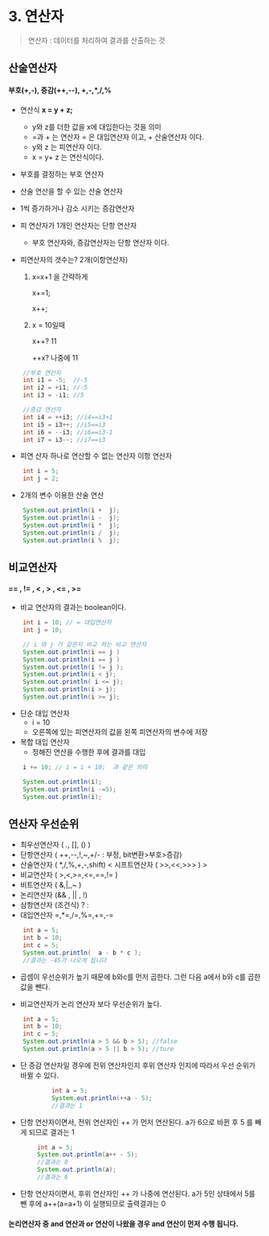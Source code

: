 # 3. 연산자

> 연산자 : 데이터를 처리하여 결과를 산출하는 것





## 산술연산자

#### 부호(+,-), 증감(++,--), +,-,*,/,%

- 연산식  **x = y + z;**

  - y와 z를 더한 값을 x에 대입한다는 것을 의미
  - =과 + 는 연산자 = 은 대입연산자 이고, + 산술연산자 이다.
  - y와 z 는 피연산자 이다.
  - x = y+ z 는 연산식이다.

- 부호를 결정하는 부호 연산자

- 산술 연산을 할 수 있는 산술 연산자

- 1씩 증가하거나 감소 시키는 증감연산자

- 피 연산자가 1개인 연산자는 단항 연산자

  - 부호 연산자와, 증감연산자는 단항 연산자 이다.

- 피연산자의 갯수는? 2개(이항연산자)

  1. x=x+1 을 간략하게

     x+=1;

     x++;

  2. x = 10일때

     x++? 11

     ++x? 나중에 11

```java
    //부호 연산자 
    int i1 = -5;  //-5
    int i2 = +i1; //-5
    int i3 = -i1; //5

    //증감 연산자 
    int i4 = ++i3; //i4==i3+1
    int i5 = i3++; //i5==i3
    int i6 = --i3; //i6==i3-1
    int i7 = i3--; //i7==i3
```

- 피연 산자 하나로 연산할 수 없는 연산자 이항 연산자

```java
    int i = 5;
    int j = 2;  
```

- 2개의 변수 이용한 산술 연산

```java
    System.out.println(i +  j);
    System.out.println(i -  j);
    System.out.println(i *  j);
    System.out.println(i /  j);  
    System.out.println(i %  j);  
```



## 비교연산자

#### == , != , < , > , <= , >=

- 비교 연산자의 결과는 boolean이다.

```java
    int i = 10; // = 대입연산자 
    int j = 10;    

    // i 와 j 가 같은지 비교 하는 비교 연산자           
    System.out.println(i == j ) 
    System.out.println(i == j ) 
    System.out.println(i != j );
    System.out.println(i < j);
    System.out.println( i <= j);
    System.out.println(i > j);
    System.out.println(i >= j);
```

- 단순 대입 연산자
  - i = 10
  - 오른쪽에 있는 피연산자의 값을 왼쪽 피연산자의 변수에 저장
- 복합 대입 연산자
  - 정해진 연산을 수행한 후에 결과를 대입

```java
    i += 10; // i = i + 10;  과 같은 의미 

    System.out.println(i);  
    System.out.println(i -=5);
    System.out.println(i);
```



## 연산자 우선순위

- 최우선연산자 ( ., [], () )
- 단항연산자 ( ++,--,!,~,+/-  : 부정, bit변환>부호>증감)
- 산술연산자 ( *,/,%,+,-,shift) < 시프트연산자 ( >>,<<,>>> ) >
- 비교연산자 ( >,<,>=,<=,==,!= )
- 비트연산자 ( &,|,,~ )
- 논리연산자 (&& , || , !)
- 삼항연산자 (조건식) ? :
- 대입연산자 =,*=,/=,%=,+=,-=

```java
    int a = 5;
    int b = 10;
    int c = 5;
    System.out.println(  a - b * c );
    //결과는 -45가 나오게 됩니다
```

- 곱셈이 우선순위가 높기 때문에 b와c를 먼저 곱한다. 그런 다음 a에서 b와 c를 곱한 값을 뺀다.



- 비교연산자가 논리 연산자 보다 우선순위가 높다.

```java
 	int a = 5;
    int b = 10;
    int c = 5;
    System.out.println(a > 5 && b > 5); //false
    System.out.println(a > 5 || b > 5); //ture    
```



- 단 증감 연산자일 경우에 전위 연산자인지 후위 연산자 인지에 따라서 우선 순위가 바뀔 수 있다.

```java
            int a = 5; 
            System.out.println(++a - 5); 
            //결과는 1 
```

- 단항 연산자이면서, 전위 연산자인 ++ 가 먼저 연산된다. a가 6으로 바뀐 후 5 를 빼게 되므로 결과는 1

```java
        int a = 5; 
        System.out.println(a++ - 5); 
        //결과는 0
        System.out.println(a); 
        //결과는 6
```

- 단항 연산자이면서, 후위 연산자인 ++ 가 나중에 연산된다. a가 5인 상태에서 5를 뺀 후에 a++(a=a+1) 이 실행되므로 출력결과는 0



#### 논리연산자 중 and 연산과 or 연산이 나왔을 경우 and 연산이 먼저 수행 됩니다.